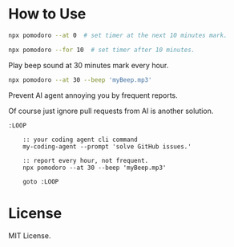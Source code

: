# How to Use

```sh
npx pomodoro --at 0  # set timer at the next 10 minutes mark.
```

```sh
npx pomodoro --for 10  # set timer after 10 minutes.
```


Play beep sound at 30 minutes mark every hour.

```sh
npx pomodoro --at 30 --beep 'myBeep.mp3'
```


Prevent AI agent annoying you by frequent reports.

Of course just ignore pull requests from AI is another solution.

```batch
:LOOP

    :: your coding agent cli command
    my-coding-agent --prompt 'solve GitHub issues.'

    :: report every hour, not frequent.
    npx pomodoro --at 30 --beep 'myBeep.mp3'

    goto :LOOP
```



# License

MIT License.
